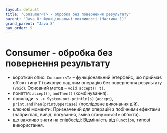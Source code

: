 ```yaml
---
layout: default
title: "Consumer<T> - обробка без повернення результату"
parent: "Java 8: Функціональні можливості (Частина 1)"
grand_parent: "Java 8"
nav_order: 9
---
```


# Consumer<T> - обробка без повернення результату

*   короткий опис: `Consumer<T>` – функціональний інтерфейс, що приймає об'єкт типу `T` і виконує над ним операцію без повернення результату (`void`). Основний метод – `void accept(T t)`.
*   поняття: `accept()`, `andThen()` (комбінування).
*   приклади: `s -> System.out.println(s)` (`accept`), `print.andThen(printUpperCase)` (послідовне виконання дій).
*   ключові моменти: Призначений для операцій з побічними ефектами (наприклад, вивід, логування, зміна стану `mutable` об'єкта).
*   що важливо знати на співбесіді: Відмінність від `Function`, типові використання.

